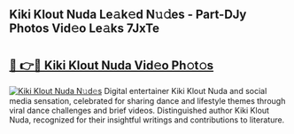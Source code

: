 ## Kiki Klout Nuda Le𝚊k𝚎d N𝚞𝚍es - Part-DJy Photos Vid𝚎o Le𝚊ks 7JxTe

# <h2><a href="http://fbd04kt.evod.top/?m=Kiki+Klout+Nuda">🔗 👉🔴 Kiki Klout Nuda Vid𝚎o Ph𝚘t𝚘s</a></h2>

[![Kiki Klout Nuda N𝚞d𝚎s](https://i.imgur.com/8V9OHl7.gif)](http://fbd04kt.evod.top/?m=Kiki+Klout+Nuda)
Digital entertainer Kiki Klout Nuda and social media sensation, celebrated for sharing dance and lifestyle themes through viral dance challenges and brief videos. Distinguished author Kiki Klout Nuda, recognized for their insightful writings and contributions to literature. 
